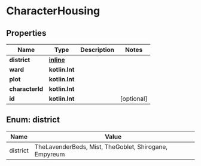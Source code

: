 
# CharacterHousing

## Properties
Name | Type | Description | Notes
------------ | ------------- | ------------- | -------------
**district** | [**inline**](#District) |  | 
**ward** | **kotlin.Int** |  | 
**plot** | **kotlin.Int** |  | 
**characterId** | **kotlin.Int** |  | 
**id** | **kotlin.Int** |  |  [optional]


<a name="District"></a>
## Enum: district
Name | Value
---- | -----
district | TheLavenderBeds, Mist, TheGoblet, Shirogane, Empyreum



